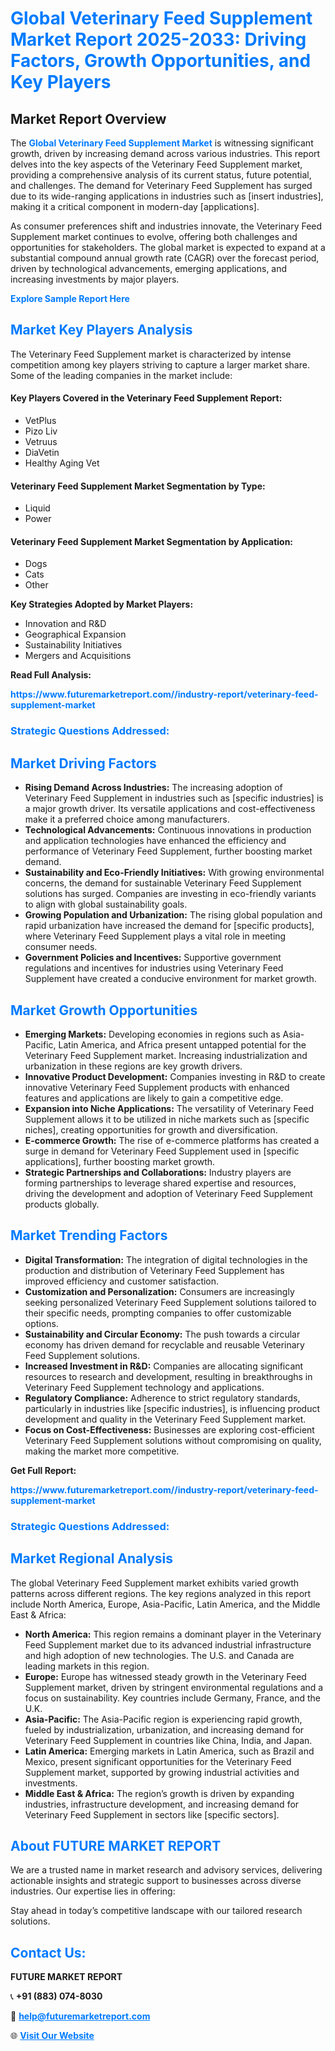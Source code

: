 <h1 style="color: #007BFF;">Global Veterinary Feed Supplement Market Report 2025-2033: Driving Factors, Growth Opportunities, and Key Players</h1>

<section id="overview">
<h2>Market Report Overview</h2>
<p>The <a href="https://www.futuremarketreport.com//industry-report/veterinary-feed-supplement-market" style="color: #007BFF; text-decoration: none;"><strong>Global Veterinary Feed Supplement Market</strong></a> is witnessing significant growth, driven by increasing demand across various industries. This report delves into the key aspects of the Veterinary Feed Supplement market, providing a comprehensive analysis of its current status, future potential, and challenges. The demand for Veterinary Feed Supplement has surged due to its wide-ranging applications in industries such as [insert industries], making it a critical component in modern-day [applications].</p>
<p>As consumer preferences shift and industries innovate, the Veterinary Feed Supplement market continues to evolve, offering both challenges and opportunities for stakeholders. The global market is expected to expand at a substantial compound annual growth rate (CAGR) over the forecast period, driven by technological advancements, emerging applications, and increasing investments by major players.</p>
</section>

<section id="overview">
<p><a href="https://www.futuremarketreport.com//request-sample/reportId=84353" style="color: #007BFF; text-decoration: none;"><strong>Explore Sample Report Here</strong></a></p>
</section>

<section id="key-players">
<h2 style="color: #007BFF;">Market Key Players Analysis</h2>
<p>The Veterinary Feed Supplement market is characterized by intense competition among key players striving to capture a larger market share. Some of the leading companies in the market include:</p>
<h4>Key Players Covered in the Veterinary Feed Supplement Report:</h4>
<ul><li>VetPlus</li><li>Pizo Liv</li><li>Vetruus</li><li>DiaVetin</li><li>Healthy Aging Vet</li></ul>
<h4>Veterinary Feed Supplement Market Segmentation by Type:</h4>
<ul><li>Liquid</li><li>Power</li></ul>

<h4>Veterinary Feed Supplement Market Segmentation by Application:</h4>
<ul><li>Dogs</li><li>Cats</li><li>Other</li></ul>
<p><strong>Key Strategies Adopted by Market Players:</strong></p>
<ul>
<li>Innovation and R&D</li>
<li>Geographical Expansion</li>
<li>Sustainability Initiatives</li>
<li>Mergers and Acquisitions</li>
</ul>
</section>

<section>
<p><strong>Read Full Analysis: </strong></p><a href="https://www.futuremarketreport.com//industry-report/veterinary-feed-supplement-market" style="color: #007BFF; text-decoration: none;"><strong>https://www.futuremarketreport.com//industry-report/veterinary-feed-supplement-market</strong></a>
<h3 style="color: #007BFF;">Strategic Questions Addressed:</h3>
</section>

<section id="driving-factors">
<h2 style="color: #007BFF;">Market Driving Factors</h2>
<ul>
<li><strong>Rising Demand Across Industries:</strong> The increasing adoption of Veterinary Feed Supplement in industries such as [specific industries] is a major growth driver. Its versatile applications and cost-effectiveness make it a preferred choice among manufacturers.</li>
<li><strong>Technological Advancements:</strong> Continuous innovations in production and application technologies have enhanced the efficiency and performance of Veterinary Feed Supplement, further boosting market demand.</li>
<li><strong>Sustainability and Eco-Friendly Initiatives:</strong> With growing environmental concerns, the demand for sustainable Veterinary Feed Supplement solutions has surged. Companies are investing in eco-friendly variants to align with global sustainability goals.</li>
<li><strong>Growing Population and Urbanization:</strong> The rising global population and rapid urbanization have increased the demand for [specific products], where Veterinary Feed Supplement plays a vital role in meeting consumer needs.</li>
<li><strong>Government Policies and Incentives:</strong> Supportive government regulations and incentives for industries using Veterinary Feed Supplement have created a conducive environment for market growth.</li>
</ul>
</section>

<section id="growth-opportunities">
<h2 style="color: #007BFF;">Market Growth Opportunities</h2>
<ul>
<li><strong>Emerging Markets:</strong> Developing economies in regions such as Asia-Pacific, Latin America, and Africa present untapped potential for the Veterinary Feed Supplement market. Increasing industrialization and urbanization in these regions are key growth drivers.</li>
<li><strong>Innovative Product Development:</strong> Companies investing in R&D to create innovative Veterinary Feed Supplement products with enhanced features and applications are likely to gain a competitive edge.</li>
<li><strong>Expansion into Niche Applications:</strong> The versatility of Veterinary Feed Supplement allows it to be utilized in niche markets such as [specific niches], creating opportunities for growth and diversification.</li>
<li><strong>E-commerce Growth:</strong> The rise of e-commerce platforms has created a surge in demand for Veterinary Feed Supplement used in [specific applications], further boosting market growth.</li>
<li><strong>Strategic Partnerships and Collaborations:</strong> Industry players are forming partnerships to leverage shared expertise and resources, driving the development and adoption of Veterinary Feed Supplement products globally.</li>
</ul>
</section>

<section id="trending-factors">
<h2 style="color: #007BFF;">Market Trending Factors</h2>
<ul>
<li><strong>Digital Transformation:</strong> The integration of digital technologies in the production and distribution of Veterinary Feed Supplement has improved efficiency and customer satisfaction.</li>
<li><strong>Customization and Personalization:</strong> Consumers are increasingly seeking personalized Veterinary Feed Supplement solutions tailored to their specific needs, prompting companies to offer customizable options.</li>
<li><strong>Sustainability and Circular Economy:</strong> The push towards a circular economy has driven demand for recyclable and reusable Veterinary Feed Supplement solutions.</li>
<li><strong>Increased Investment in R&D:</strong> Companies are allocating significant resources to research and development, resulting in breakthroughs in Veterinary Feed Supplement technology and applications.</li>
<li><strong>Regulatory Compliance:</strong> Adherence to strict regulatory standards, particularly in industries like [specific industries], is influencing product development and quality in the Veterinary Feed Supplement market.</li>
<li><strong>Focus on Cost-Effectiveness:</strong> Businesses are exploring cost-efficient Veterinary Feed Supplement solutions without compromising on quality, making the market more competitive.</li>
</ul>
</section>

<section>
<p><strong>Get Full Report: </strong></p><a href="https://www.futuremarketreport.com//industry-report/veterinary-feed-supplement-market" style="color: #007BFF; text-decoration: none;"><strong>https://www.futuremarketreport.com//industry-report/veterinary-feed-supplement-market</strong></a>
<h3 style="color: #007BFF;">Strategic Questions Addressed:</h3>
</section>


<section id="regional-analysis">
<h2 style="color: #007BFF;">Market Regional Analysis</h2>
<p>The global Veterinary Feed Supplement market exhibits varied growth patterns across different regions. The key regions analyzed in this report include North America, Europe, Asia-Pacific, Latin America, and the Middle East & Africa:</p>
<ul>
<li><strong>North America:</strong> This region remains a dominant player in the Veterinary Feed Supplement market due to its advanced industrial infrastructure and high adoption of new technologies. The U.S. and Canada are leading markets in this region.</li>
<li><strong>Europe:</strong> Europe has witnessed steady growth in the Veterinary Feed Supplement market, driven by stringent environmental regulations and a focus on sustainability. Key countries include Germany, France, and the U.K.</li>
<li><strong>Asia-Pacific:</strong> The Asia-Pacific region is experiencing rapid growth, fueled by industrialization, urbanization, and increasing demand for Veterinary Feed Supplement in countries like China, India, and Japan.</li>
<li><strong>Latin America:</strong> Emerging markets in Latin America, such as Brazil and Mexico, present significant opportunities for the Veterinary Feed Supplement market, supported by growing industrial activities and investments.</li>
<li><strong>Middle East & Africa:</strong> The region’s growth is driven by expanding industries, infrastructure development, and increasing demand for Veterinary Feed Supplement in sectors like [specific sectors].</li>
</ul>
</section>

<footer>
<h2 style="color: #007BFF;">About FUTURE MARKET REPORT</h2>
<p>We are a trusted name in market research and advisory services, delivering actionable insights and strategic support to businesses across diverse industries. Our expertise lies in offering:</p>

<p>Stay ahead in today’s competitive landscape with our tailored research solutions.</p>

<h2 style="color: #007BFF;">Contact Us:</h2>
<p><strong>FUTURE MARKET REPORT</strong></p>
<p>📞 <strong>+91 (883) 074-8030</strong></p>
<p>📧 <strong><a href="mailto:help@futuremarketreport.com" style="color: #007BFF;">help@futuremarketreport.com</a></strong></p>
<p>🌐 <strong><a href="https://www.futuremarketreport.com/" style="color: #007BFF;">Visit Our Website</a></strong></p>
</footer>